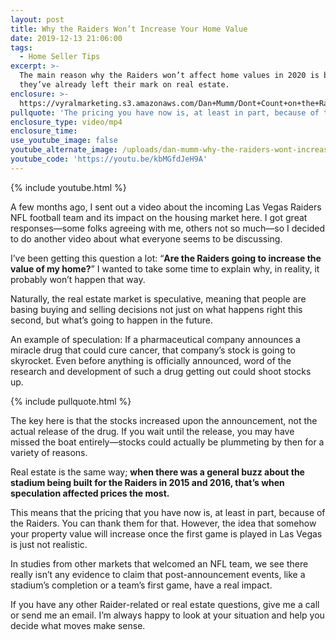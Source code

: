 ```yaml
---
layout: post
title: Why the Raiders Won’t Increase Your Home Value
date: 2019-12-13 21:06:00
tags:
  - Home Seller Tips
excerpt: >-
  The main reason why the Raiders won’t affect home values in 2020 is because
  they’ve already left their mark on real estate.
enclosure: >-
  https://vyralmarketing.s3.amazonaws.com/Dan+Mumm/Dont+Count+on+the+Raiders+Scoring+Big+for+Your+Home+Value.mp4
pullquote: 'The pricing you have now is, at least in part, because of the Raiders.'
enclosure_type: video/mp4
enclosure_time:
use_youtube_image: false
youtube_alternate_image: /uploads/dan-mumm-why-the-raiders-wont-increase-your-home-value-youtube.jpg
youtube_code: 'https://youtu.be/kbMGfdJeH9A'
---
```


{% include youtube.html %}

A few months ago, I sent out a video about the incoming Las Vegas Raiders NFL football team and its impact on the housing market here. I got great responses—some folks agreeing with me, others not so much—so I decided to do another video about what everyone seems to be discussing.

I’ve been getting this question a lot: “**Are the Raiders going to increase the value of my home?**” I wanted to take some time to explain why, in reality, it probably won’t happen that way.&nbsp;

Naturally, the real estate market is speculative, meaning that people are basing buying and selling decisions not just on what happens right this second, but what’s going to happen in the future.&nbsp;

An example of speculation: If a pharmaceutical company announces a miracle drug that could cure cancer, that company’s stock is going to skyrocket. Even before anything is officially announced, word of the research and development of such a drug getting out could shoot stocks up.&nbsp;

{% include pullquote.html %}

The key here is that the stocks increased upon the announcement, not the actual release of the drug. If you wait until the release, you may have missed the boat entirely—stocks could actually be plummeting by then for a variety of reasons.&nbsp;

Real estate is the same way; **when there was a general buzz about the stadium being built for the Raiders in 2015 and 2016, that’s when speculation affected prices the most.&nbsp;**

This means that the pricing that you have now is, at least in part, because of the Raiders. You can thank them for that. However, the idea that somehow your property value will increase once the first game is played in Las Vegas is just not realistic.&nbsp;

In studies from other markets that welcomed an NFL team, we see there really isn’t any evidence to claim that post-announcement events, like a stadium’s completion or a team’s first game, have a real impact.

If you have any other Raider-related or real estate questions, give me a call or send me an email. I’m always happy to look at your situation and help you decide what moves make sense.